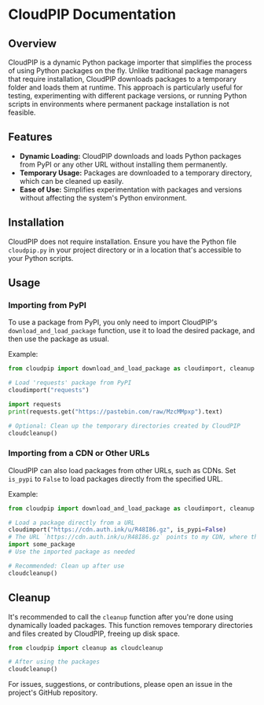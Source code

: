 # CloudPIP Documentation

## Overview

CloudPIP is a dynamic Python package importer that simplifies the process of using Python packages on the fly. Unlike traditional package managers that require installation, CloudPIP downloads packages to a temporary folder and loads them at runtime. This approach is particularly useful for testing, experimenting with different package versions, or running Python scripts in environments where permanent package installation is not feasible.

## Features

- **Dynamic Loading:** CloudPIP downloads and loads Python packages from PyPI or any other URL without installing them permanently.
- **Temporary Usage:** Packages are downloaded to a temporary directory, which can be cleaned up easily.
- **Ease of Use:** Simplifies experimentation with packages and versions without affecting the system's Python environment.

## Installation

CloudPIP does not require installation. Ensure you have the Python file `cloudpip.py` in your project directory or in a location that's accessible to your Python scripts.

## Usage

### Importing from PyPI

To use a package from PyPI, you only need to import CloudPIP's `download_and_load_package` function, use it to load the desired package, and then use the package as usual.

Example:

```python
from cloudpip import download_and_load_package as cloudimport, cleanup as cloudcleanup

# Load 'requests' package from PyPI
cloudimport("requests")

import requests
print(requests.get("https://pastebin.com/raw/MzcMMpxp").text)

# Optional: Clean up the temporary directories created by CloudPIP
cloudcleanup()
```

### Importing from a CDN or Other URLs

CloudPIP can also load packages from other URLs, such as CDNs. Set `is_pypi` to `False` to load packages directly from the specified URL.

Example:

```python
from cloudpip import download_and_load_package as cloudimport, cleanup as cloudcleanup

# Load a package directly from a URL
cloudimport("https://cdn.auth.ink/u/R48I86.gz", is_pypi=False)
# The URL `https://cdn.auth.ink/u/R48I86.gz` points to my CDN, where the `requests` package can be downloaded.
import some_package
# Use the imported package as needed

# Recommended: Clean up after use
cloudcleanup()
```

## Cleanup

It's recommended to call the `cleanup` function after you're done using dynamically loaded packages. This function removes temporary directories and files created by CloudPIP, freeing up disk space.

```python
from cloudpip import cleanup as cloudcleanup

# After using the packages
cloudcleanup()
```

For issues, suggestions, or contributions, please open an issue in the project's GitHub repository.
